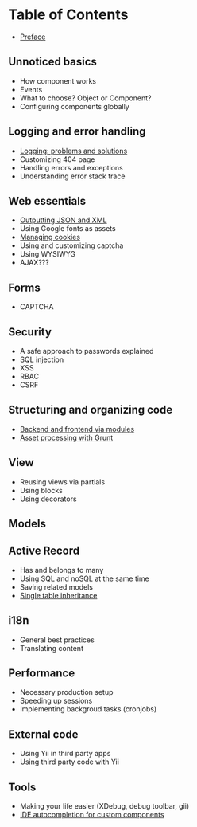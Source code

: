 Table of Contents
=================

- [Preface](preface.md)

Unnoticed basics
----------------

- How component works
- Events
- What to choose? Object or Component?
- Configuring components globally

Logging and error handling
--------------------------

- [Logging: problems and solutions](logging-problems-and-solutions.md)
- Customizing 404 page
- Handling errors and exceptions
- Understanding error stack trace

Web essentials
--------------

- [Outputting JSON and XML](response-formats.md)
- Using Google fonts as assets
- [Managing cookies](cookies.md)
- Using and customizing captcha
- Using WYSIWYG
- AJAX???

Forms
-----

- CAPTCHA

Security
--------

- A safe approach to passwords explained
- SQL injection
- XSS
- RBAC
- CSRF

Structuring and organizing code
-------------------------------

- [Backend and frontend via modules](structure-backend-frontend-modules.md)
- [Asset processing with Grunt](structure-asset-processing-with-grunt.md)


View
----

- Reusing views via partials
- Using blocks
- Using decorators

Models
------


Active Record
-------------

- Has and belongs to many
- Using SQL and noSQL at the same time
- Saving related models
- [Single table inheritance](ar-single-table-inheritance.md)


i18n
----

- General best practices
- Translating content


Performance
-----------

- Necessary production setup
- Speeding up sessions
- Implementing backgroud tasks (cronjobs)

External code
-------------

- Using Yii in third party apps
- Using third party code with Yii

Tools
-----

- Making your life easier (XDebug, debug toolbar, gii)
- [IDE autocompletion for custom components](ide-autocompletion.md)
